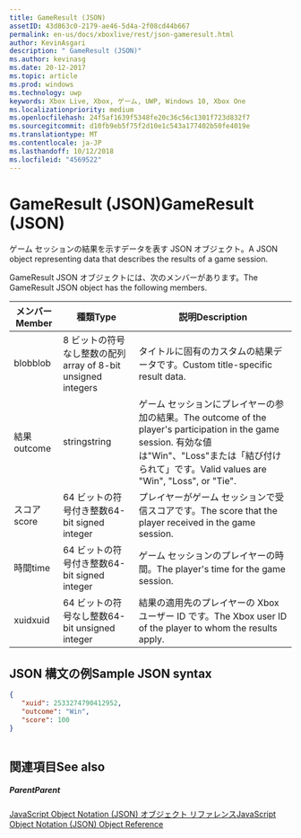 ```yaml
---
title: GameResult (JSON)
assetID: 43d863c0-2179-ae46-5d4a-2f08cd44b667
permalink: en-us/docs/xboxlive/rest/json-gameresult.html
author: KevinAsgari
description: " GameResult (JSON)"
ms.author: kevinasg
ms.date: 20-12-2017
ms.topic: article
ms.prod: windows
ms.technology: uwp
keywords: Xbox Live, Xbox, ゲーム, UWP, Windows 10, Xbox One
ms.localizationpriority: medium
ms.openlocfilehash: 24f5af1639f5348fe20c36c56c1301f723d832f7
ms.sourcegitcommit: d10fb9eb5f75f2d10e1c543a177402b50fe4019e
ms.translationtype: MT
ms.contentlocale: ja-JP
ms.lasthandoff: 10/12/2018
ms.locfileid: "4569522"
---
```

# <a name="gameresult-json"></a><span data-ttu-id="5e920-104">GameResult (JSON)</span><span class="sxs-lookup"><span data-stu-id="5e920-104">GameResult (JSON)</span></span>
<span data-ttu-id="5e920-105">ゲーム セッションの結果を示すデータを表す JSON オブジェクト。</span><span class="sxs-lookup"><span data-stu-id="5e920-105">A JSON object representing data that describes the results of a game session.</span></span> 
<a id="ID4EN"></a>

  
 
<span data-ttu-id="5e920-106">GameResult JSON オブジェクトには、次のメンバーがあります。</span><span class="sxs-lookup"><span data-stu-id="5e920-106">The GameResult JSON object has the following members.</span></span>
 
| <span data-ttu-id="5e920-107">メンバー</span><span class="sxs-lookup"><span data-stu-id="5e920-107">Member</span></span>| <span data-ttu-id="5e920-108">種類</span><span class="sxs-lookup"><span data-stu-id="5e920-108">Type</span></span>| <span data-ttu-id="5e920-109">説明</span><span class="sxs-lookup"><span data-stu-id="5e920-109">Description</span></span>| 
| --- | --- | --- | 
| <span data-ttu-id="5e920-110">blob</span><span class="sxs-lookup"><span data-stu-id="5e920-110">blob</span></span>| <span data-ttu-id="5e920-111">8 ビットの符号なし整数の配列</span><span class="sxs-lookup"><span data-stu-id="5e920-111">array of 8-bit unsigned integers</span></span>| <span data-ttu-id="5e920-112">タイトルに固有のカスタムの結果データです。</span><span class="sxs-lookup"><span data-stu-id="5e920-112">Custom title-specific result data.</span></span>| 
| <span data-ttu-id="5e920-113">結果</span><span class="sxs-lookup"><span data-stu-id="5e920-113">outcome</span></span>| <span data-ttu-id="5e920-114">string</span><span class="sxs-lookup"><span data-stu-id="5e920-114">string</span></span>| <span data-ttu-id="5e920-115">ゲーム セッションにプレイヤーの参加の結果。</span><span class="sxs-lookup"><span data-stu-id="5e920-115">The outcome of the player's participation in the game session.</span></span> <span data-ttu-id="5e920-116">有効な値は"Win"、"Loss"または「結び付けられて」です。</span><span class="sxs-lookup"><span data-stu-id="5e920-116">Valid values are "Win", "Loss", or "Tie".</span></span> | 
| <span data-ttu-id="5e920-117">スコア</span><span class="sxs-lookup"><span data-stu-id="5e920-117">score</span></span>| <span data-ttu-id="5e920-118">64 ビットの符号付き整数</span><span class="sxs-lookup"><span data-stu-id="5e920-118">64-bit signed integer</span></span>| <span data-ttu-id="5e920-119">プレイヤーがゲーム セッションで受信スコアです。</span><span class="sxs-lookup"><span data-stu-id="5e920-119">The score that the player received in the game session.</span></span>| 
| <span data-ttu-id="5e920-120">時間</span><span class="sxs-lookup"><span data-stu-id="5e920-120">time</span></span>| <span data-ttu-id="5e920-121">64 ビットの符号付き整数</span><span class="sxs-lookup"><span data-stu-id="5e920-121">64-bit signed integer</span></span>| <span data-ttu-id="5e920-122">ゲーム セッションのプレイヤーの時間。</span><span class="sxs-lookup"><span data-stu-id="5e920-122">The player's time for the game session.</span></span>| 
| <span data-ttu-id="5e920-123">xuid</span><span class="sxs-lookup"><span data-stu-id="5e920-123">xuid</span></span>| <span data-ttu-id="5e920-124">64 ビットの符号なし整数</span><span class="sxs-lookup"><span data-stu-id="5e920-124">64-bit unsigned integer</span></span>| <span data-ttu-id="5e920-125">結果の適用先のプレイヤーの Xbox ユーザー ID です。</span><span class="sxs-lookup"><span data-stu-id="5e920-125">The Xbox user ID of the player to whom the results apply.</span></span>| 
  
<a id="ID4EPC"></a>

 
## <a name="sample-json-syntax"></a><span data-ttu-id="5e920-126">JSON 構文の例</span><span class="sxs-lookup"><span data-stu-id="5e920-126">Sample JSON syntax</span></span>
 

```json
{
   "xuid": 2533274790412952,
   "outcome": "Win",
   "score": 100
}
    
```

  
<a id="ID4EYC"></a>

 
## <a name="see-also"></a><span data-ttu-id="5e920-127">関連項目</span><span class="sxs-lookup"><span data-stu-id="5e920-127">See also</span></span>
 
<a id="ID4E1C"></a>

 
##### <a name="parent"></a><span data-ttu-id="5e920-128">Parent</span><span class="sxs-lookup"><span data-stu-id="5e920-128">Parent</span></span> 

[<span data-ttu-id="5e920-129">JavaScript Object Notation (JSON) オブジェクト リファレンス</span><span class="sxs-lookup"><span data-stu-id="5e920-129">JavaScript Object Notation (JSON) Object Reference</span></span>](atoc-xboxlivews-reference-json.md)

   